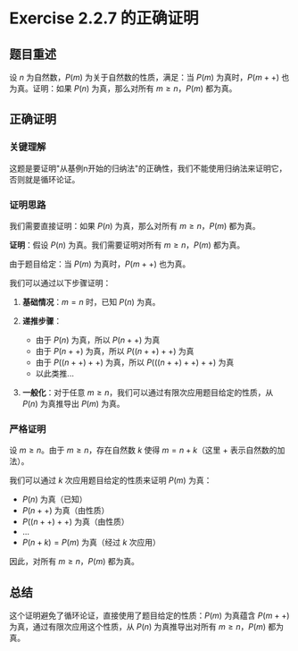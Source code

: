 # Exercise 2.2.7 的正确证明

## 题目重述
设 $n$ 为自然数，$P(m)$ 为关于自然数的性质，满足：当 $P(m)$ 为真时，$P(m++)$ 也为真。证明：如果 $P(n)$ 为真，那么对所有 $m \ge n$，$P(m)$ 都为真。

## 正确证明

### 关键理解
这题是要证明"从基例n开始的归纳法"的正确性，我们不能使用归纳法来证明它，否则就是循环论证。

### 证明思路
我们需要直接证明：如果 $P(n)$ 为真，那么对所有 $m \ge n$，$P(m)$ 都为真。

**证明**：假设 $P(n)$ 为真。我们需要证明对所有 $m \ge n$，$P(m)$ 都为真。

由于题目给定：当 $P(m)$ 为真时，$P(m++)$ 也为真。

我们可以通过以下步骤证明：

1. **基础情况**：$m = n$ 时，已知 $P(n)$ 为真。

2. **递推步骤**：
   - 由于 $P(n)$ 为真，所以 $P(n++)$ 为真
   - 由于 $P(n++)$ 为真，所以 $P((n++)++)$ 为真
   - 由于 $P((n++)++)$ 为真，所以 $P(((n++)++)++)$ 为真
   - 以此类推...

3. **一般化**：对于任意 $m \ge n$，我们可以通过有限次应用题目给定的性质，从 $P(n)$ 为真推导出 $P(m)$ 为真。

### 严格证明
设 $m \ge n$。由于 $m \ge n$，存在自然数 $k$ 使得 $m = n + k$（这里 $+$ 表示自然数的加法）。

我们可以通过 $k$ 次应用题目给定的性质来证明 $P(m)$ 为真：

- $P(n)$ 为真（已知）
- $P(n++)$ 为真（由性质）
- $P((n++)++)$ 为真（由性质）
- ...
- $P(n + k) = P(m)$ 为真（经过 $k$ 次应用）

因此，对所有 $m \ge n$，$P(m)$ 都为真。

## 总结
这个证明避免了循环论证，直接使用了题目给定的性质：$P(m)$ 为真蕴含 $P(m++)$ 为真，通过有限次应用这个性质，从 $P(n)$ 为真推导出对所有 $m \ge n$，$P(m)$ 都为真。 